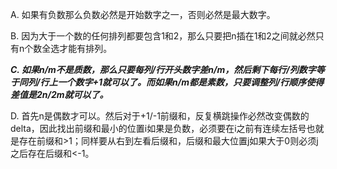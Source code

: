 A. 如果有负数那么负数必然是开始数字之一，否则必然是最大数字。

B. 因为大于一个数的任何排列都要包含1和2，那么只要把n插在1和2之间就必然只有n个数全选才能有排列。

***C. 如果n/m不是质数，那么只要每列/行开头数字差n/m，然后剩下每行/列数字等于同列/行上一个数字+1就可以了。而如果n/m都是素数，只要调整列/行顺序使得差值是2n/2m就可以了。***

D. 首先n是偶数才可以。然后对于+1/-1前缀和，反复横跳操作必然改变偶数的delta，因此找出前缀和最小的位置i如果是负数，必须要在i之前有连续左括号也就是存在前缀和>1；同样要从右到左看后缀和，后缀和最大位置j如果大于0则必须j之后存在后缀和<-1。
